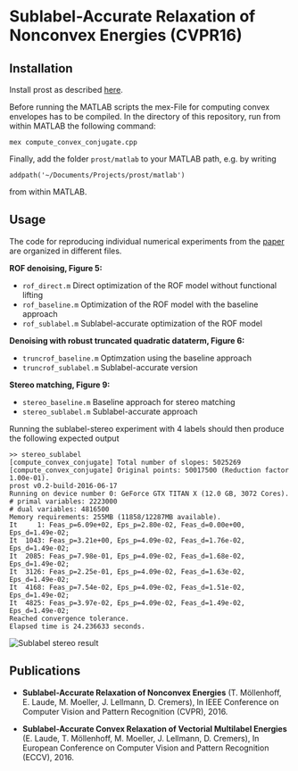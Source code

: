 # Sublabel-Accurate Relaxation of Nonconvex Energies (CVPR16)

## Installation
Install prost as described [here](https://github.com/tum-vision/sublabel_relax/blob/master/README.md).

Before running the MATLAB scripts the mex-File for computing convex envelopes has to be compiled. In the directory of this repository, run from within MATLAB the following command:
```
mex compute_convex_conjugate.cpp
```

Finally, add the folder `prost/matlab` to your MATLAB path, e.g. by writing
```
addpath('~/Documents/Projects/prost/matlab')
```
from within MATLAB.
## Usage

The code for reproducing individual numerical experiments from the [paper](https://vision.in.tum.de/_media/spezial/bib/moellenhoff_laude_cvpr_16.pdf) are organized in different files.

**ROF denoising, Figure 5:**
 * `rof_direct.m` Direct optimization of the ROF model without functional lifting
 * `rof_baseline.m` Optimization of the ROF model with the baseline approach
 * `rof_sublabel.m` Sublabel-accurate optimization of the ROF model

**Denoising with robust truncated quadratic dataterm, Figure 6:**
 * `truncrof_baseline.m` Optimzation using the baseline approach
 * `truncrof_sublabel.m` Sublabel-accurate version
 
**Stereo matching, Figure 9:**
  * `stereo_baseline.m` Baseline approach for stereo matching
  * `stereo_sublabel.m` Sublabel-accurate approach
  
Running the sublabel-stereo experiment with 4 labels should then produce the following expected output
``` 
>> stereo_sublabel
[compute_convex_conjugate] Total number of slopes: 5025269
[compute_convex_conjugate] Original points: 50017500 (Reduction factor 1.00e-01).
prost v0.2-build-2016-06-17
Running on device number 0: GeForce GTX TITAN X (12.0 GB, 3072 Cores).
# primal variables: 2223000
# dual variables: 4816500
Memory requirements: 255MB (11858/12287MB available).
It     1: Feas_p=6.09e+02, Eps_p=2.80e-02, Feas_d=0.00e+00, Eps_d=1.49e-02; 
It  1043: Feas_p=3.21e+00, Eps_p=4.09e-02, Feas_d=1.76e-02, Eps_d=1.49e-02; 
It  2085: Feas_p=7.98e-01, Eps_p=4.09e-02, Feas_d=1.68e-02, Eps_d=1.49e-02; 
It  3126: Feas_p=2.25e-01, Eps_p=4.09e-02, Feas_d=1.63e-02, Eps_d=1.49e-02; 
It  4168: Feas_p=7.54e-02, Eps_p=4.09e-02, Feas_d=1.51e-02, Eps_d=1.49e-02; 
It  4825: Feas_p=3.97e-02, Eps_p=4.09e-02, Feas_d=1.49e-02, Eps_d=1.49e-02; 
Reached convergence tolerance.
Elapsed time is 24.236633 seconds.
```

![Sublabel stereo result](https://github.com/tum-vision/sublabel_relax/raw/master/cvpr2016/images/stereo_result.png)

## Publications
 *   **Sublabel-Accurate Relaxation of Nonconvex Energies**
     (T. Möllenhoff, E. Laude, M. Moeller, J. Lellmann, D. Cremers),
     In IEEE Conference on Computer Vision and Pattern Recognition (CVPR), 2016.

 *   **Sublabel-Accurate Convex Relaxation of Vectorial Multilabel Energies**
     (E. Laude, T. Möllenhoff, M. Moeller, J. Lellmann, D. Cremers),
     In European Conference on Computer Vision and Pattern Recognition (ECCV), 2016.



